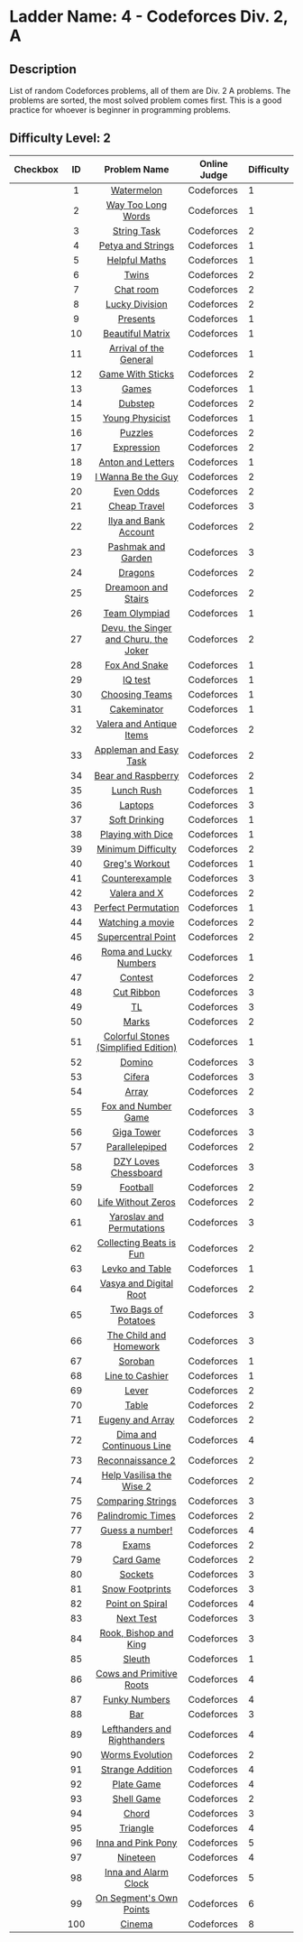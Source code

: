 # Ladder Name: 4 - Codeforces Div. 2, A
## Description
 List of random Codeforces problems, all of them are Div. 2 A problems. The problems are sorted, the most solved problem comes first. This is a good practice for whoever is beginner in programming problems.
## Difficulty Level: 2

| Checkbox | ID  | Problem Name | Online Judge | Difficulty |
|---|:---:|:---:|---|---|
| |1|[Watermelon](http://codeforces.com/problemset/problem/4/A)|Codeforces|1|
| |2|[Way Too Long Words](http://codeforces.com/problemset/problem/71/A)|Codeforces|1|
| |3|[String Task](http://codeforces.com/problemset/problem/118/A)|Codeforces|2|
| |4|[Petya and Strings](http://codeforces.com/problemset/problem/112/A)|Codeforces|1|
| |5|[Helpful Maths](http://codeforces.com/problemset/problem/339/A)|Codeforces|1|
| |6|[Twins](http://codeforces.com/problemset/problem/160/A)|Codeforces|2|
| |7|[Chat room](http://codeforces.com/problemset/problem/58/A)|Codeforces|2|
| |8|[Lucky Division](http://codeforces.com/problemset/problem/122/A)|Codeforces|2|
| |9|[Presents](http://codeforces.com/problemset/problem/136/A)|Codeforces|1|
| |10|[Beautiful Matrix](http://codeforces.com/problemset/problem/263/A)|Codeforces|1|
| |11|[Arrival of the General](http://codeforces.com/problemset/problem/144/A)|Codeforces|1|
| |12|[Game With Sticks](http://codeforces.com/problemset/problem/451/A)|Codeforces|2|
| |13|[Games](http://codeforces.com/problemset/problem/268/A)|Codeforces|1|
| |14|[Dubstep](http://codeforces.com/problemset/problem/208/A)|Codeforces|2|
| |15|[Young Physicist](http://codeforces.com/problemset/problem/69/A)|Codeforces|1|
| |16|[Puzzles](http://codeforces.com/problemset/problem/337/A)|Codeforces|2|
| |17|[Expression](http://codeforces.com/problemset/problem/479/A)|Codeforces|2|
| |18|[Anton and Letters](http://codeforces.com/problemset/problem/443/A)|Codeforces|1|
| |19|[I Wanna Be the Guy](http://codeforces.com/problemset/problem/469/A)|Codeforces|2|
| |20|[Even Odds](http://codeforces.com/problemset/problem/318/A)|Codeforces|2|
| |21|[Cheap Travel](http://codeforces.com/problemset/problem/466/A)|Codeforces|3|
| |22|[Ilya and Bank Account](http://codeforces.com/problemset/problem/313/A)|Codeforces|2|
| |23|[Pashmak and Garden](http://codeforces.com/problemset/problem/459/A)|Codeforces|3|
| |24|[Dragons](http://codeforces.com/problemset/problem/230/A)|Codeforces|2|
| |25|[Dreamoon and Stairs](http://codeforces.com/problemset/problem/476/A)|Codeforces|2|
| |26|[Team Olympiad](http://codeforces.com/problemset/problem/490/A)|Codeforces|1|
| |27|[Devu, the Singer and Churu, the Joker](http://codeforces.com/problemset/problem/439/A)|Codeforces|2|
| |28|[Fox And Snake](http://codeforces.com/problemset/problem/510/A)|Codeforces|1|
| |29|[IQ test](http://codeforces.com/problemset/problem/25/A)|Codeforces|1|
| |30|[Choosing Teams](http://codeforces.com/problemset/problem/432/A)|Codeforces|1|
| |31|[Cakeminator](http://codeforces.com/problemset/problem/330/A)|Codeforces|1|
| |32|[Valera and Antique Items](http://codeforces.com/problemset/problem/441/A)|Codeforces|2|
| |33|[Appleman and Easy Task](http://codeforces.com/problemset/problem/462/A)|Codeforces|2|
| |34|[Bear and Raspberry](http://codeforces.com/problemset/problem/385/A)|Codeforces|2|
| |35|[Lunch Rush](http://codeforces.com/problemset/problem/276/A)|Codeforces|1|
| |36|[Laptops](http://codeforces.com/problemset/problem/456/A)|Codeforces|3|
| |37|[Soft Drinking](http://codeforces.com/problemset/problem/151/A)|Codeforces|1|
| |38|[Playing with Dice](http://codeforces.com/problemset/problem/378/A)|Codeforces|1|
| |39|[Minimum Difficulty](http://codeforces.com/problemset/problem/496/A)|Codeforces|2|
| |40|[Greg's Workout](http://codeforces.com/problemset/problem/255/A)|Codeforces|1|
| |41|[Counterexample ](http://codeforces.com/problemset/problem/483/A)|Codeforces|3|
| |42|[Valera and X](http://codeforces.com/problemset/problem/404/A)|Codeforces|2|
| |43|[Perfect Permutation](http://codeforces.com/problemset/problem/233/A)|Codeforces|1|
| |44|[Watching a movie](http://codeforces.com/problemset/problem/499/A)|Codeforces|2|
| |45|[Supercentral Point](http://codeforces.com/problemset/problem/165/A)|Codeforces|2|
| |46|[Roma and Lucky Numbers](http://codeforces.com/problemset/problem/262/A)|Codeforces|1|
| |47|[Contest](http://codeforces.com/problemset/problem/501/A)|Codeforces|2|
| |48|[Cut Ribbon](http://codeforces.com/problemset/problem/189/A)|Codeforces|3|
| |49|[TL](http://codeforces.com/problemset/problem/350/A)|Codeforces|3|
| |50|[Marks](http://codeforces.com/problemset/problem/152/A)|Codeforces|2|
| |51|[Colorful Stones (Simplified Edition)](http://codeforces.com/problemset/problem/265/A)|Codeforces|1|
| |52|[Domino](http://codeforces.com/problemset/problem/353/A)|Codeforces|3|
| |53|[Cifera](http://codeforces.com/problemset/problem/114/A)|Codeforces|3|
| |54|[Array](http://codeforces.com/problemset/problem/300/A)|Codeforces|2|
| |55|[Fox and Number Game](http://codeforces.com/problemset/problem/389/A)|Codeforces|3|
| |56|[Giga Tower](http://codeforces.com/problemset/problem/488/A)|Codeforces|3|
| |57|[Parallelepiped](http://codeforces.com/problemset/problem/224/A)|Codeforces|2|
| |58|[DZY Loves Chessboard](http://codeforces.com/problemset/problem/445/A)|Codeforces|3|
| |59|[Football](http://codeforces.com/problemset/problem/43/A)|Codeforces|2|
| |60|[Life Without Zeros](http://codeforces.com/problemset/problem/75/A)|Codeforces|2|
| |61|[Yaroslav and Permutations](http://codeforces.com/problemset/problem/296/A)|Codeforces|3|
| |62|[Collecting Beats is Fun](http://codeforces.com/problemset/problem/373/A)|Codeforces|2|
| |63|[Levko and Table](http://codeforces.com/problemset/problem/361/A)|Codeforces|1|
| |64|[Vasya and Digital Root](http://codeforces.com/problemset/problem/355/A)|Codeforces|2|
| |65|[Two Bags of Potatoes](http://codeforces.com/problemset/problem/239/A)|Codeforces|3|
| |66|[The Child and Homework](http://codeforces.com/problemset/problem/437/A)|Codeforces|3|
| |67|[Soroban](http://codeforces.com/problemset/problem/363/A)|Codeforces|1|
| |68|[Line to Cashier](http://codeforces.com/problemset/problem/408/A)|Codeforces|1|
| |69|[Lever](http://codeforces.com/problemset/problem/376/A)|Codeforces|2|
| |70|[Table](http://codeforces.com/problemset/problem/359/A)|Codeforces|2|
| |71|[Eugeny and Array](http://codeforces.com/problemset/problem/302/A)|Codeforces|2|
| |72|[Dima and Continuous Line](http://codeforces.com/problemset/problem/358/A)|Codeforces|4|
| |73|[Reconnaissance 2](http://codeforces.com/problemset/problem/34/A)|Codeforces|2|
| |74|[Help Vasilisa the Wise 2](http://codeforces.com/problemset/problem/143/A)|Codeforces|2|
| |75|[Comparing Strings](http://codeforces.com/problemset/problem/186/A)|Codeforces|3|
| |76|[Palindromic Times](http://codeforces.com/problemset/problem/108/A)|Codeforces|2|
| |77|[Guess a number!](http://codeforces.com/problemset/problem/416/A)|Codeforces|4|
| |78|[Exams](http://codeforces.com/problemset/problem/194/A)|Codeforces|2|
| |79|[Card Game](http://codeforces.com/problemset/problem/106/A)|Codeforces|2|
| |80|[Sockets](http://codeforces.com/problemset/problem/257/A)|Codeforces|3|
| |81|[Snow Footprints](http://codeforces.com/problemset/problem/298/A)|Codeforces|3|
| |82|[Point on Spiral](http://codeforces.com/problemset/problem/279/A)|Codeforces|4|
| |83|[Next Test](http://codeforces.com/problemset/problem/27/A)|Codeforces|3|
| |84|[Rook, Bishop and King](http://codeforces.com/problemset/problem/370/A)|Codeforces|3|
| |85|[Sleuth](http://codeforces.com/problemset/problem/49/A)|Codeforces|1|
| |86|[Cows and Primitive Roots](http://codeforces.com/problemset/problem/284/A)|Codeforces|4|
| |87|[Funky Numbers](http://codeforces.com/problemset/problem/192/A)|Codeforces|4|
| |88|[Bar](http://codeforces.com/problemset/problem/56/A)|Codeforces|3|
| |89|[Lefthanders and Righthanders ](http://codeforces.com/problemset/problem/234/A)|Codeforces|4|
| |90|[Worms Evolution](http://codeforces.com/problemset/problem/31/A)|Codeforces|2|
| |91|[Strange Addition](http://codeforces.com/problemset/problem/305/A)|Codeforces|4|
| |92|[Plate Game](http://codeforces.com/problemset/problem/197/A)|Codeforces|4|
| |93|[Shell Game](http://codeforces.com/problemset/problem/35/A)|Codeforces|2|
| |94|[Chord](http://codeforces.com/problemset/problem/88/A)|Codeforces|3|
| |95|[Triangle](http://codeforces.com/problemset/problem/18/A)|Codeforces|4|
| |96|[Inna and Pink Pony](http://codeforces.com/problemset/problem/374/A)|Codeforces|5|
| |97|[Nineteen](http://codeforces.com/problemset/problem/393/A)|Codeforces|4|
| |98|[Inna and Alarm Clock](http://codeforces.com/problemset/problem/390/A)|Codeforces|5|
| |99|[On Segment's Own Points](http://codeforces.com/problemset/problem/397/A)|Codeforces|6|
| |100|[Cinema](http://codeforces.com/problemset/problem/200/A)|Codeforces|8|
